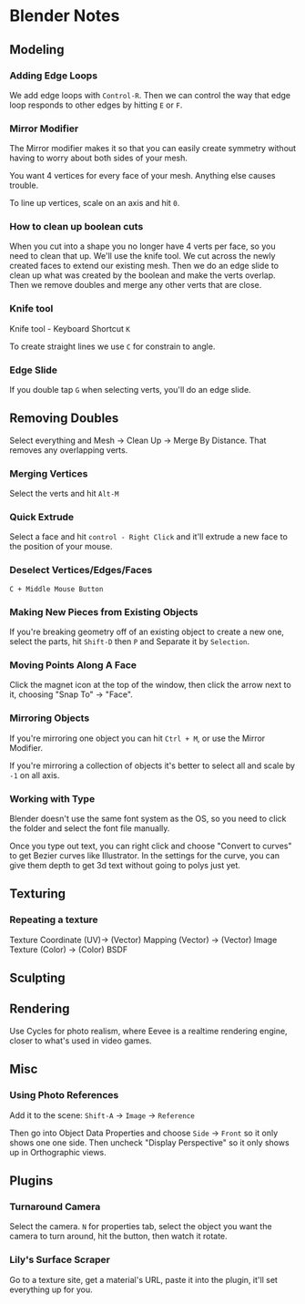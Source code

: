 # Blender Notes

## Modeling

### Adding Edge Loops

We add edge loops with `Control-R`. Then we can control the way that edge loop responds to other edges by hitting `E` or `F`.

### Mirror Modifier

The Mirror modifier makes it so that you can easily create symmetry without having to worry about both sides of your mesh.

You want 4 vertices for every face of your mesh. Anything else causes trouble.

To line up vertices, scale on an axis and hit `0`.

### How to clean up boolean cuts

When you cut into a shape you no longer have 4 verts per face, so you need to clean that up. We'll use the knife tool. We cut across the newly created faces to extend our existing mesh. Then we do an edge slide to clean up what was created by the boolean and make the verts overlap. Then we remove doubles and merge any other verts that are close.

### Knife tool

Knife tool - Keyboard Shortcut `K`

To create straight lines we use `C` for constrain to angle.

### Edge Slide

If you double tap `G` when selecting verts, you'll do an edge slide.

## Removing Doubles

Select everything and Mesh -> Clean Up -> Merge By Distance. That removes any overlapping verts.

### Merging Vertices

Select the verts and hit `Alt-M`

### Quick Extrude

Select a face and hit `control - Right Click` and it'll extrude a new face to the position of your mouse.

### Deselect Vertices/Edges/Faces

`C + Middle Mouse Button`

### Making New Pieces from Existing Objects

If you're breaking geometry off of an existing object to create a new one, select the parts, hit `Shift-D` then `P` and Separate it by `Selection`.

### Moving Points Along A Face

Click the magnet icon at the top of the window, then click the arrow next to it, choosing "Snap To" -> "Face".

### Mirroring Objects

If you're mirroring one object you can hit `Ctrl + M`, or use the Mirror Modifier.

If you're mirroring a collection of objects it's better to select all and scale by `-1` on all axis.

### Working with Type

Blender doesn't use the same font system as the OS, so you need to click the folder and select the font file manually.

Once you type out text, you can right click and choose "Convert to curves" to get Bezier curves like Illustrator. In the settings for the curve, you can give them depth to get 3d text without going to polys just yet.

## Texturing

### Repeating a texture

Texture Coordinate (UV)-> (Vector) Mapping (Vector) -> (Vector) Image Texture (Color) -> (Color) BSDF

## Sculpting

## Rendering

Use Cycles for photo realism, where Eevee is a realtime rendering engine, closer to what's used in video games.

## Misc

### Using Photo References

Add it to the scene:
`Shift-A` -> `Image` -> `Reference`

Then go into Object Data Properties and choose `Side` -> `Front` so it only shows one one side.
Then uncheck "Display Perspective" so it only shows up in Orthographic views.

## Plugins

### Turnaround Camera

Select the camera. `N` for properties tab, select the object you want the camera to turn around, hit the button, then watch it rotate.

### Lily's Surface Scraper

Go to a texture site, get a material's URL, paste it into the plugin, it'll set everything up for you.
